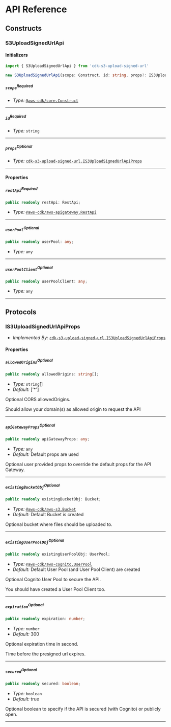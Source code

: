 # API Reference <a name="API Reference"></a>

## Constructs <a name="Constructs"></a>

### S3UploadSignedUrlApi <a name="cdk-s3-upload-signed-url.S3UploadSignedUrlApi"></a>

#### Initializers <a name="cdk-s3-upload-signed-url.S3UploadSignedUrlApi.Initializer"></a>

```typescript
import { S3UploadSignedUrlApi } from 'cdk-s3-upload-signed-url'

new S3UploadSignedUrlApi(scope: Construct, id: string, props?: IS3UploadSignedUrlApiProps)
```

##### `scope`<sup>Required</sup> <a name="cdk-s3-upload-signed-url.S3UploadSignedUrlApi.parameter.scope"></a>

- *Type:* [`@aws-cdk/core.Construct`](#@aws-cdk/core.Construct)

---

##### `id`<sup>Required</sup> <a name="cdk-s3-upload-signed-url.S3UploadSignedUrlApi.parameter.id"></a>

- *Type:* `string`

---

##### `props`<sup>Optional</sup> <a name="cdk-s3-upload-signed-url.S3UploadSignedUrlApi.parameter.props"></a>

- *Type:* [`cdk-s3-upload-signed-url.IS3UploadSignedUrlApiProps`](#cdk-s3-upload-signed-url.IS3UploadSignedUrlApiProps)

---



#### Properties <a name="Properties"></a>

##### `restApi`<sup>Required</sup> <a name="cdk-s3-upload-signed-url.S3UploadSignedUrlApi.property.restApi"></a>

```typescript
public readonly restApi: RestApi;
```

- *Type:* [`@aws-cdk/aws-apigateway.RestApi`](#@aws-cdk/aws-apigateway.RestApi)

---

##### `userPool`<sup>Optional</sup> <a name="cdk-s3-upload-signed-url.S3UploadSignedUrlApi.property.userPool"></a>

```typescript
public readonly userPool: any;
```

- *Type:* `any`

---

##### `userPoolClient`<sup>Optional</sup> <a name="cdk-s3-upload-signed-url.S3UploadSignedUrlApi.property.userPoolClient"></a>

```typescript
public readonly userPoolClient: any;
```

- *Type:* `any`

---




## Protocols <a name="Protocols"></a>

### IS3UploadSignedUrlApiProps <a name="cdk-s3-upload-signed-url.IS3UploadSignedUrlApiProps"></a>

- *Implemented By:* [`cdk-s3-upload-signed-url.IS3UploadSignedUrlApiProps`](#cdk-s3-upload-signed-url.IS3UploadSignedUrlApiProps)


#### Properties <a name="Properties"></a>

##### `allowedOrigins`<sup>Optional</sup> <a name="cdk-s3-upload-signed-url.IS3UploadSignedUrlApiProps.property.allowedOrigins"></a>

```typescript
public readonly allowedOrigins: string[];
```

- *Type:* `string`[]
- *Default:* ['*']

Optional CORS allowedOrigins.

Should allow your domain(s) as allowed origin to request the API

---

##### `apiGatewayProps`<sup>Optional</sup> <a name="cdk-s3-upload-signed-url.IS3UploadSignedUrlApiProps.property.apiGatewayProps"></a>

```typescript
public readonly apiGatewayProps: any;
```

- *Type:* `any`
- *Default:* Default props are used

Optional user provided props to override the default props for the API Gateway.

---

##### `existingBucketObj`<sup>Optional</sup> <a name="cdk-s3-upload-signed-url.IS3UploadSignedUrlApiProps.property.existingBucketObj"></a>

```typescript
public readonly existingBucketObj: Bucket;
```

- *Type:* [`@aws-cdk/aws-s3.Bucket`](#@aws-cdk/aws-s3.Bucket)
- *Default:* Default Bucket is created

Optional bucket where files should be uploaded to.

---

##### `existingUserPoolObj`<sup>Optional</sup> <a name="cdk-s3-upload-signed-url.IS3UploadSignedUrlApiProps.property.existingUserPoolObj"></a>

```typescript
public readonly existingUserPoolObj: UserPool;
```

- *Type:* [`@aws-cdk/aws-cognito.UserPool`](#@aws-cdk/aws-cognito.UserPool)
- *Default:* Default User Pool (and User Pool Client) are created

Optional Cognito User Pool to secure the API.

You should have created a User Pool Client too.

---

##### `expiration`<sup>Optional</sup> <a name="cdk-s3-upload-signed-url.IS3UploadSignedUrlApiProps.property.expiration"></a>

```typescript
public readonly expiration: number;
```

- *Type:* `number`
- *Default:* 300

Optional expiration time in second.

Time before the presigned url expires.

---

##### `secured`<sup>Optional</sup> <a name="cdk-s3-upload-signed-url.IS3UploadSignedUrlApiProps.property.secured"></a>

```typescript
public readonly secured: boolean;
```

- *Type:* `boolean`
- *Default:* true

Optional boolean to specify if the API is secured (with Cognito) or publicly open.

---

